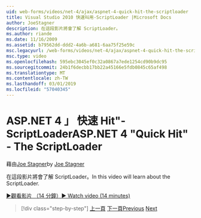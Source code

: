 ```yaml
---
uid: web-forms/videos/net-4/ajax/aspnet-4-quick-hit-the-scriptloader
title: Visual Studio 2010 快速叫用-ScriptLoader |Microsoft Docs
author: JoeStagner
description: 在這段影片將會了解 ScriptLoader。
ms.author: riande
ms.date: 11/16/2009
ms.assetid: b79562dd-ddd2-4a6b-a681-6aa75f25e59c
msc.legacyurl: /web-forms/videos/net-4/ajax/aspnet-4-quick-hit-the-scriptloader
msc.type: video
ms.openlocfilehash: 595ebc3045ef0c32a0867a7ede1254cd90b9dc95
ms.sourcegitcommit: 24b1f6decbb17bb22a45166e5fdb0845c65af498
ms.translationtype: MT
ms.contentlocale: zh-TW
ms.lasthandoff: 03/01/2019
ms.locfileid: "57040345"
---
```

<a name="aspnet-4-quick-hit---the-scriptloader"></a><span data-ttu-id="83269-103">ASP.NET 4 」 快速 Hit"-ScriptLoader</span><span class="sxs-lookup"><span data-stu-id="83269-103">ASP.NET 4 "Quick Hit" - The ScriptLoader</span></span>
====================
<span data-ttu-id="83269-104">藉由[Joe Stagner](https://github.com/JoeStagner)</span><span class="sxs-lookup"><span data-stu-id="83269-104">by [Joe Stagner](https://github.com/JoeStagner)</span></span>

<span data-ttu-id="83269-105">在這段影片將會了解 ScriptLoader。</span><span class="sxs-lookup"><span data-stu-id="83269-105">In this video will learn about the ScriptLoader.</span></span>

[<span data-ttu-id="83269-106">&#9654;觀看影片 （14 分鐘）</span><span class="sxs-lookup"><span data-stu-id="83269-106">&#9654; Watch video (14 minutes)</span></span>](https://channel9.msdn.com/Blogs/ASP-NET-Site-Videos/aspnet-4-quick-hit-the-scriptloader)

> [!div class="step-by-step"]
> <span data-ttu-id="83269-107">[上一頁](aspnet-4-quick-hit-imperative-javascript-syntax-for-microsoft-client-side-controls.md)
> [下一頁](aspnet-4-quick-hit-jquery-syntax-for-microsoft-ajax.md)</span><span class="sxs-lookup"><span data-stu-id="83269-107">[Previous](aspnet-4-quick-hit-imperative-javascript-syntax-for-microsoft-client-side-controls.md)
[Next](aspnet-4-quick-hit-jquery-syntax-for-microsoft-ajax.md)</span></span>
